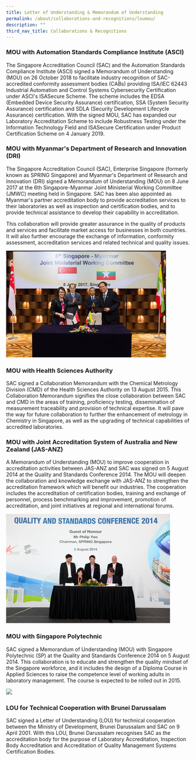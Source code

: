 ```yaml
---
title: Letter of Understanding & Memorandum of Understanding
permalink: /about/collaborations-and-recognitions/loumou/
description: ""
third_nav_title: Collaborations & Recognitions
---
```

### MOU with Automation Standards Compliance Institute (ASCI)

The Singapore Accreditation Council (SAC) and the Automation Standards Compliance Institute (ASCI) signed a Memorandum of Understanding (MOU) on 26 October 2018 to facilitate industry recognition of SAC-accredited conformity assessment bodies (CABs) providing ISA/IEC 62443 Industrial Automation and Control Systems Cybersecurity Certification under ASCI's ISASecure Scheme.  The scheme includes the EDSA (Embedded Device Security Assurance) certification, SSA (System Security Assurance) certification and SDLA (Security Development Lifecycle Assurance) certification.  With the signed MOU, SAC has expanded our Laboratory Accreditation Scheme to include Robustness Testing under the Information Technology Field and ISASecure Certification under Product Certification Scheme on 4 January 2019.

### MOU with Myanmar's Department of Research and Innovation (DRI)

The Singapore Accreditation Council (SAC), Enterprise Singapore (formerly known as SPRING Singapore) and Myanmar's Department of Research and Innovation (DRI) signed a Memorandum of Understanding (MOU) on 8 June 2017 at the 6th Singapore-Myanmar Joint Ministerial Working Committee (JMWC) meeting held in Singapore. SAC has been also appointed as Myanmar's partner accreditation body to provide accreditation services to their laboratories as well as inspection and certification bodies, and to provide technical assistance to develop their capability in accreditation.
 
This collaboration will provide greater assurance in the quality of products and services and facilitate market access for businesses in both countries. It will also further encourage the exchange of information, conformity assessment, accreditation services 
and related technical and quality issues.  


<img style="width487px" alt="MOU signing with Myanmar" src="/images/press-release/photos/Myanmar-MOU.png">



### MOU with Health Sciences Authority

SAC signed a Collaboration Memorandum with the Chemical Metrology Division (CMD) of the Health Sciences Authority on 13 August 2015. This Collaboration Memorandum signifies the close collaboration between SAC and CMD in the areas of training, proficiency testing, dissemination of measurement traceability  and provision of technical expertise. It will pave the way for future collaboration to further the enhancement of metrology in Chemistry in Singapore, as well as the upgrading of technical capabilities of accredited laboratories.
 
### MOU with Joint Accreditation System of Australia and New Zealand (JAS-ANZ)

A Memorandum of Understanding (MOU) to improve cooperation in accreditation activities between JAS-ANZ and SAC was signed on 5 August 2014 at the Quality and Standards Conference 2014. The MOU will deepen the collaboration and knowledge exchange with JAS-ANZ to strengthen the accreditation framework which will benefit our industries. The cooperation includes the accreditation of certification bodies, training and exchange of personnel, process benchmarking and improvement, promotion of accreditation, and joint initiatives at regional and international forums. 


<img alt="style=&quot;width487px&quot;" src="/images/press-release/photos/MOU-with-JAS-ANZ.jpg">




### MOU with Singapore Polytechnic   
SAC signed a Memorandum of Understanding (MOU) with Singapore Polytechnic (SP) at the Quality and Standards Conference 2014 on 5 August 2014. This collaboration is to educate and strengthen the quality mindset of the Singapore workforce, and it includes the design of a Diploma Course in Applied Sciences to raise the competence level of working adults in laboratory management. The course is expected to be rolled out in 2015.  



<img style="width487px" src="/images/press-release/photos/MOU with SP.png alt=">



 
### LOU for Technical Cooperation with Brunei Darussalam

SAC signed a Letter of Understanding (LOU) for technical cooperation between the Ministry of Development, Brunei Darussalam and SAC on 9 April 2001. With this LOU, Brunei Darussalam recognises SAC as the accreditation body for the purpose of Laboratory Accreditation, Inspection Body Accreditation and Accreditation of Quality Management Systems Certification Bodies.